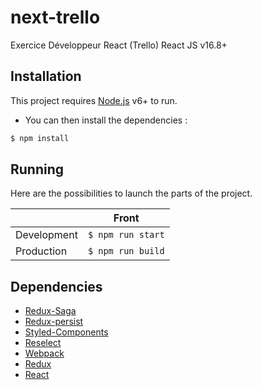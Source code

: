 # next-trello

Exercice Développeur React (Trello) React JS v16.8+

## Installation

This project requires [Node.js](https://nodejs.org/) v6+ to run.

- You can then install the dependencies :

```sh
$ npm install
```

## Running

Here are the possibilities to launch the parts of the project.

|             | Front             |
| ----------- | ----------------- |
| Development | `$ npm run start` |
| Production  | `$ npm run build` |

## Dependencies

- [Redux-Saga](https://github.com/redux-saga/redux-saga)
- [Redux-persist](https://github.com/rt2zz/redux-persist)
- [Styled-Components](https://www.styled-components.com/)
- [Reselect](https://www.npmjs.com/package/reselect)
- [Webpack](https://webpack.js.org/)
- [Redux](https://redux.js.org/)
- [React](https://reactjs.org/)
